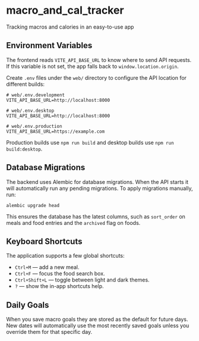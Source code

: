 # macro_and_cal_tracker
Tracking macros and calories in an easy-to-use app

## Environment Variables

The frontend reads `VITE_API_BASE_URL` to know where to send API requests. If this
variable is not set, the app falls back to `window.location.origin`.

Create `.env` files under the `web/` directory to configure the API location for
different builds:

```
# web/.env.development
VITE_API_BASE_URL=http://localhost:8000

# web/.env.desktop
VITE_API_BASE_URL=http://localhost:8000

# web/.env.production
VITE_API_BASE_URL=https://example.com
```

Production builds use `npm run build` and desktop builds use `npm run build:desktop`.

## Database Migrations

The backend uses Alembic for database migrations. When the API starts it will
automatically run any pending migrations. To apply migrations manually, run:

```
alembic upgrade head
```

This ensures the database has the latest columns, such as `sort_order` on meals
and food entries and the `archived` flag on foods.

## Keyboard Shortcuts

The application supports a few global shortcuts:

- `Ctrl+M` — add a new meal.
- `Ctrl+F` — focus the food search box.
- `Ctrl+Shift+L` — toggle between light and dark themes.
- `?` — show the in-app shortcuts help.

## Daily Goals

When you save macro goals they are stored as the default for future days. New dates
will automatically use the most recently saved goals unless you override them for
that specific day.
